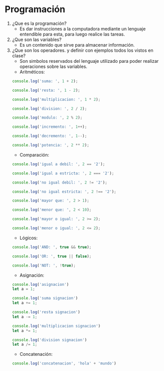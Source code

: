 # Programación
1. ¿Que es la programación?
    * Es dar instrucciones a la computadora mediante un lenguaje entendible para esta, para luego realice las tareas.
2. ¿Que son las variables?
    * Es un contenido que sirve para almacenar información.
3. ¿Que son los operadores. y definir con ejemplos todos los vistos en clase?
    * Son simbolos reservados del lenguaje utilizado para poder realizar operaciones sobre las variables.
    * Aritméticos: 
    ```js
    console.log('suma: ', 1 + 2);
    ```
    ```js
    console.log('resta: ', 1 - 2);
    ```
    ```js
    console.log('multiplicacion: ', 1 * 2);
    ```
    ```js
    console.log('division: ', 2 / 2);
    ```
    ```js
    console.log('modulo: ', 2 % 2);
    ```
    ```js
    console.log('incremento: ', 1++);
    ```
    ```js
    console.log('decremento: ', 1--);
    ```
    ```js
    console.log('potencia: ', 2 ** 2);
    ```
    * Comparación:
    ```js
    console.log('igual a debil: ', 2 == '2');
    ```
    ```js
    console.log('igual a estricta: ', 2 === '2');
    ```
    ```js
    console.log('no igual debil: ', 2 != '2');
    ```
    ```js
    console.log('no igual estricta: ', 2 !== '2');
    ```
    ```js
    console.log('mayor que: ', 2 > 1);
    ```
    ```js
    console.log('menor que: ', 2 < 10);
    ```
    ```js
    console.log('mayor o igual: ', 2 >= 2);
    ```
    ```js
    console.log('menor o igual: ', 2 <= 2);
    ```
    * Lógicos:
    ```js
    console.log('AND: ', true && true);
    ```
    ```js
    console.log('OR: ', true || false);
    ```
    ```js
    console.log('NOT: ', !true);
    ```
    * Asignación:
    ```js
    console.log('asignacion')
    let a = 1;
    ```
    ```js
    console.log('suma signacion')
    let a += 1;
    ```
    ```js
    console.log('resta signacion')
    let a -= 1;
    ```
    ```js
    console.log('multiplicacion signacion')
    let a *= 1;
    ```
    ```js
    console.log('division signacion')
    let a /= 1;
    ```
    * Concatenación: 
    ```js
    console.log('concatenacion', 'hola' + 'mundo')
    ```
